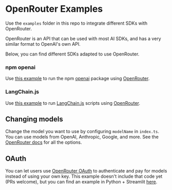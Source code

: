 # OpenRouter Examples

Use the `examples` folder in this repo to integrate different SDKs with OpenRouter.

OpenRouter is an API that can be used with most AI SDKs, and has a very similar format to OpenAI's own API.

Below, you can find different SDKs adapted to use OpenRouter.

### npm openai

Use [this example](/examples/openai/) to run the npm [openai](https://www.npmjs.com/package/openai) package using [OpenRouter](https://openrouter.ai).

### LangChain.js

Use [this example](/examples/langchain/) to run [LangChain.js](https://github.com/hwchase17/langchainjs) scripts using [OpenRouter](https://openrouter.ai).

## Changing models

Change the model you want to use by configuring `modelName` in `index.ts`. You can use models from OpenAI, Anthropic, Google, and more. See the [OpenRouter docs](https://openrouter.ai/docs) for all the options.

## OAuth

You can let users use [OpenRouter OAuth](https://openrouter.ai/docs#oauth) to authenticate and pay for models instead of using your own key. This example doesn't include that code yet (PRs welcome), but you can find an example in Python + Streamlit [here](https://github.com/alexanderatallah/openrouter-streamlit).
